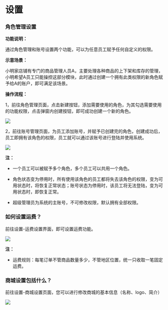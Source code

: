 # 设置

### 角色管理设置

**功能说明：**

通过角色管理和账号设置两个功能，可以为任意员工赋予任何自定义的权限。

**示意场景：**

小明家店铺有专门的商品管理人员A，主要处理各种商品的上下架和库存的管理，小明希望A员工只能操控这部分模块，此时通过创建一个拥有此类权限的新角色赋予给A的账户，即可满足该场景。

**操作流程：**

1，前往角色管理页面，点击新建按钮，添加需要使用的角色，为其勾选需要使用的功能权限，点击弹窗内创建按钮，即可成功创建一个新的角色。

![](http://md.stringon.com/img/%7Bfilename%7D%7B.suffix%7D20200910154837.png)

2，前往账号管理页面，为员工添加账号，并赋予已创建完的角色，创建成功后，员工即拥有该角色的权限，员工就可以通过该账号进行登陆并使用系统。

![](http://md.stringon.com/img/%7Bfilename%7D%7B.suffix%7D20200910161112.png)

**注：**

- 一个员工可以被赋予多个角色，多个员工可以共用一个角色。


- 角色状态变为停用时，所有使用该角色的员工都将失去该角色的权限，变为可用状态时，将恢复正常状态；账号状态为停用时，该员工将无法登陆，变为可用状态时，即恢复正常。

- 超级管理员为系统的主账号，不可修改权限，默认拥有全部权限。

  

### 如何设置运费？

前往设置-运费设置界面，即可设置运费功能。

![](http://md.stringon.com/img/%7Bfilename%7D%7B.suffix%7D20200911114350.png)

**注：**

- 运费规则：每笔订单不管商品数量多少，不管地区位置，统一只收取一笔固定运费。



### 商城设置包括什么？

前往设置-商城设置页面，您可以进行修改商城的基本信息（名称、logo、简介）

![](http://md.stringon.com/img/%7Bfilename%7D%7B.suffix%7D20200910164821.png)